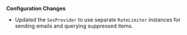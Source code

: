 **Configuration Changes**

* Updated the `SesProvider` to use separate `RateLimiter` instances for sending emails and querying suppressed items.